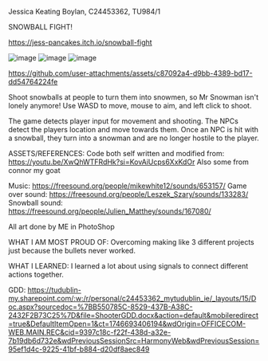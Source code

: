 Jessica Keating Boylan, C24453362, TU984/1

SNOWBALL FIGHT!

https://jess-pancakes.itch.io/snowball-fight

![image](https://github.com/user-attachments/assets/91d96cd6-4cad-48eb-b987-ecffa2ef453f)
![image](https://github.com/user-attachments/assets/6861e94d-9983-49f3-8887-38ce45407b39)
![image](https://github.com/user-attachments/assets/1be69e2f-7d94-4799-9ccb-19b72edd949c)


https://github.com/user-attachments/assets/c87092a4-d9bb-4389-bd17-dd54764224fe



Shoot snowballs at people to turn them into snowmen, so Mr Snowman isn't lonely anymore!
Use WASD to move, mouse to aim, and left click to shoot. 

The game detects player input for movement and shooting. The NPCs detect the players location and move towards them.
Once an NPC is hit with a snowball, they turn into a snowman and are no longer hostile to the player. 

ASSETS/REFERENCES:
Code both self written and modified from: https://youtu.be/XwQhWTFRdHk?si=KovAiUcps6XxKdOr
Also some from connor my goat

Music: https://freesound.org/people/mikewhite12/sounds/653157/
Game over sound: https://freesound.org/people/Leszek_Szary/sounds/133283/
Snowball sound: https://freesound.org/people/Julien_Matthey/sounds/167080/

All art done by ME in PhotoShop

WHAT I AM MOST PROUD OF:
Overcoming making like 3 different projects just because the bullets never worked.

WHAT I LEARNED:
I learned a lot about using signals to connect different actions together. 

GDD: https://tudublin-my.sharepoint.com/:w:/r/personal/c24453362_mytudublin_ie/_layouts/15/Doc.aspx?sourcedoc=%7BB550785C-8529-437B-A38C-2432F2B73C25%7D&file=ShooterGDD.docx&action=default&mobileredirect=true&DefaultItemOpen=1&ct=1746693406194&wdOrigin=OFFICECOM-WEB.MAIN.REC&cid=9397c18c-f22f-438d-a32e-7b19db6d732e&wdPreviousSessionSrc=HarmonyWeb&wdPreviousSession=95ef1d4c-9225-41bf-b884-d20df8aec849
